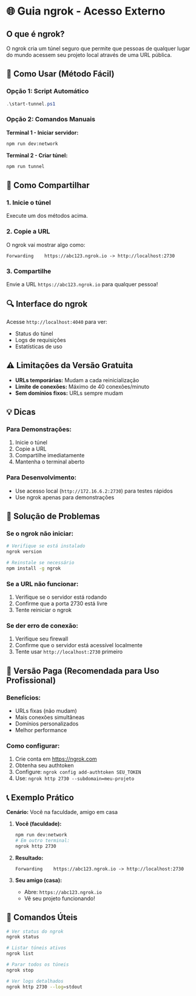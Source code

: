# 🌐 Guia ngrok - Acesso Externo

## O que é ngrok?

O ngrok cria um túnel seguro que permite que pessoas de qualquer lugar do mundo acessem seu projeto local através de uma URL pública.

## 🚀 Como Usar (Método Fácil)

### Opção 1: Script Automático
```powershell
.\start-tunnel.ps1
```

### Opção 2: Comandos Manuais

**Terminal 1 - Iniciar servidor:**
```bash
npm run dev:network
```

**Terminal 2 - Criar túnel:**
```bash
npm run tunnel
```

## 📱 Como Compartilhar

### 1. Inicie o túnel
Execute um dos métodos acima.

### 2. Copie a URL
O ngrok vai mostrar algo como:
```
Forwarding    https://abc123.ngrok.io -> http://localhost:2730
```

### 3. Compartilhe
Envie a URL `https://abc123.ngrok.io` para qualquer pessoa!

## 🔍 Interface do ngrok

Acesse `http://localhost:4040` para ver:
- Status do túnel
- Logs de requisições
- Estatísticas de uso

## ⚠️ Limitações da Versão Gratuita

- **URLs temporárias:** Mudam a cada reinicialização
- **Limite de conexões:** Máximo de 40 conexões/minuto
- **Sem domínios fixos:** URLs sempre mudam

## 💡 Dicas

### Para Demonstrações:
1. Inicie o túnel
2. Copie a URL
3. Compartilhe imediatamente
4. Mantenha o terminal aberto

### Para Desenvolvimento:
- Use acesso local (`http://172.16.6.2:2730`) para testes rápidos
- Use ngrok apenas para demonstrações

## 🚨 Solução de Problemas

### Se o ngrok não iniciar:
```bash
# Verifique se está instalado
ngrok version

# Reinstale se necessário
npm install -g ngrok
```

### Se a URL não funcionar:
1. Verifique se o servidor está rodando
2. Confirme que a porta 2730 está livre
3. Tente reiniciar o ngrok

### Se der erro de conexão:
1. Verifique seu firewall
2. Confirme que o servidor está acessível localmente
3. Tente usar `http://localhost:2730` primeiro

## 🔐 Versão Paga (Recomendada para Uso Profissional)

### Benefícios:
- URLs fixas (não mudam)
- Mais conexões simultâneas
- Domínios personalizados
- Melhor performance

### Como configurar:
1. Crie conta em https://ngrok.com
2. Obtenha seu authtoken
3. Configure: `ngrok config add-authtoken SEU_TOKEN`
4. Use: `ngrok http 2730 --subdomain=meu-projeto`

## 📞 Exemplo Prático

**Cenário:** Você na faculdade, amigo em casa

1. **Você (faculdade):**
   ```bash
   npm run dev:network
   # Em outro terminal:
   ngrok http 2730
   ```

2. **Resultado:**
   ```
   Forwarding    https://abc123.ngrok.io -> http://localhost:2730
   ```

3. **Seu amigo (casa):**
   - Abre: `https://abc123.ngrok.io`
   - Vê seu projeto funcionando!

## 🎯 Comandos Úteis

```bash
# Ver status do ngrok
ngrok status

# Listar túneis ativos
ngrok list

# Parar todos os túneis
ngrok stop

# Ver logs detalhados
ngrok http 2730 --log=stdout
```
